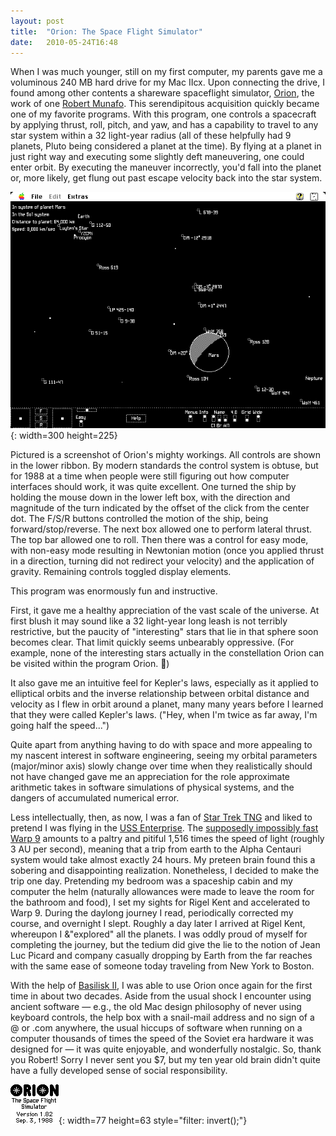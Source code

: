 ```yaml
---
layout: post
title:  "Orion: The Space Flight Simulator"
date:   2010-05-24T16:48
---
```


When I was much younger, still on my first computer, my parents gave me a
voluminous 240 MB hard drive for my Mac IIcx. Upon connecting the drive, I found
among other contents a shareware spaceflight simulator, [Orion][orion], the work
of one [Robert Munafo][munafo]. This serendipitous acquisition quickly became
one of my favorite programs. With this program, one controls a spacecraft by
applying thrust, roll, pitch, and yaw, and has a capability to travel to any
star system within a 32 light-year radius (all of these helpfully had 9 planets,
Pluto being considered a planet at the time). By flying at a planet in just
right way and executing some slightly deft maneuvering, one could enter orbit.
By executing the maneuver incorrectly, you'd fall into the planet or, more
likely, get flung out past escape velocity back into the star system.

![Mars](/assets/blog/mars-orion2.png){: width=300 height=225}

Pictured is a screenshot of Orion's mighty workings. All controls are shown in
the lower ribbon. By modern standards the control system is obtuse, but for 1988
at a time when people were still figuring out how computer interfaces should
work, it was quite excellent. One turned the ship by holding the mouse down in
the lower left box, with the direction and magnitude of the turn indicated by
the offset of the click from the center dot. The F/S/R buttons controlled the
motion of the ship, being forward/stop/reverse. The next box allowed one to
perform lateral thrust. The top bar allowed one to roll. Then there was a
control for easy mode, with non-easy mode resulting in Newtonian motion (once
you applied thrust in a direction, turning did not redirect your velocity) and
the application of gravity. Remaining controls toggled display elements.

This program was enormously fun and instructive.

First, it gave me a healthy appreciation of the vast scale of the universe. At
first blush it may sound like a 32 light-year long leash is not terribly
restrictive, but the paucity of "interesting" stars that lie in that sphere soon
becomes clear. That limit quickly seems unbearably oppressive. (For example,
none of the interesting stars actually in the constellation Orion can be visited
within the program Orion. 🙂)

It also gave me an intuitive feel for Kepler's laws, especially as it applied to
elliptical orbits and the inverse relationship between orbital distance and
velocity as I flew in orbit around a planet, many many years before I learned
that they were called Kepler's laws. ("Hey, when I'm twice as far away, I'm
going half the speed...")

Quite apart from anything having to do with space and more appealing to my
nascent interest in software engineering, seeing my orbital parameters
(major/minor axis) slowly change over time when they realistically should not
have changed gave me an appreciation for the role approximate arithmetic takes
in software simulations of physical systems, and the dangers of accumulated
numerical error.

Less intellectually, then, as now, I was a fan of [Star Trek TNG][tng] and liked
to pretend I was flying in the [USS Enterprise][enterprise]. The [supposedly
impossibly fast Warp 9][warp] amounts to a paltry and pitiful 1,516 times the
speed of light (roughly 3 AU per second), meaning that a trip from earth to the
Alpha Centauri system would take almost exactly 24 hours. My preteen brain found
this a sobering and disappointing realization. Nonetheless, I decided to make
the trip one day. Pretending my bedroom was a spaceship cabin and my computer
the helm (naturally allowances were made to leave the room for the bathroom and
food), I set my sights for Rigel Kent and accelerated to Warp 9. During the
daylong journey I read, periodically corrected my course, and overnight I slept.
Roughly a day later I arrived at Rigel Kent, whereupon I &"explored" all the
planets. I was oddly proud of myself for completing the journey, but the tedium
did give the lie to the notion of Jean Luc Picard and company casually dropping
by Earth from the far reaches with the same ease of someone today traveling from
New York to Boston.

With the help of [Basilisk II][basilisk2], I was able to use Orion once again
for the first time in about two decades. Aside from the usual shock I encounter
using ancient software &mdash; e.g., the old Mac design philosophy of never
using keyboard controls, the help box with a snail-mail address and no sign of a
@ or .com anywhere, the usual hiccups of software when running on a computer
thousands of times the speed of the Soviet era hardware it was designed for
&mdash; it was quite enjoyable, and wonderfully nostalgic. So, thank you Robert!
Sorry I never sent you $7, but my ten year old brain didn't quite have a fully
developed sense of social responsibility.

![Orion Credit](/assets/blog/orion-credit.png){: width=77 height=63 style="filter: invert();"}

[orion]:      http://macintoshgarden.org/games/orion
[munafo]:     http://www.mrob.com/pub/index.html
[tng]:        http://en.wikipedia.org/wiki/Star_Trek:_The_Next_Generation
[enterprise]: http://en.wikipedia.org/wiki/USS_Enterprise_%28NCC-1701-D%29
[warp]:       http://en.wikipedia.org/wiki/Warp_drive_%28Star_Trek%29
[basilisk2]:  http://basilisk.cebix.net/